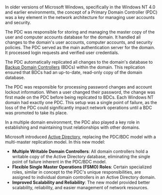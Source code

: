 In older versions of Microsoft Windows, specifically in the Windows NT 4.0 and earlier environments, the concept of a Primary Domain Controller (PDC) was a key element in the network architecture for managing user accounts and security.

The PDC was responsible for storing and managing the master copy of the user and computer accounts database for the domain. It handled all changes to the domain's user accounts, computer accounts, and security policies. The PDC served as the main authentication server for the domain. It processed login requests and verified user credentials.

The PDC automatically replicated all changes to the domain's database to [Backup Domain Controllers](../activedirectory/bdc.md) (BDCs) within the domain. This replication ensured that BDCs had an up-to-date, read-only copy of the domain database.

The PDC was responsible for processing password changes and account lockout information. When a user changed their password, the change was first made on the PDC before being replicated to BDCs.
Each Windows NT domain had exactly one PDC. This setup was a single point of failure, as the loss of the PDC could significantly impact network operations until a BDC was promoted to take its place.

In a multiple domain environment, the PDC also played a key role in establishing and maintaining trust relationships with other domains.

Microsoft introduced [Active Directory](../activedirectory/activedirectory.md), replacing the PDC/BDC model with a multi-master replication model. In this new model:

- **Multiple Writable Domain Controllers**: All domain controllers hold a writable copy of the Active Directory database, eliminating the single point of failure inherent in the PDC/BDC model.
- **Flexible Single Master Operations (FSMO) Roles**: Certain specialized roles, similar in concept to the PDC's unique responsibilities, are assigned to individual domain controllers in an Active Directory domain.
- **Improved Scalability and Reliability**: The new model provided better scalability, reliability, and easier management of network resources.

